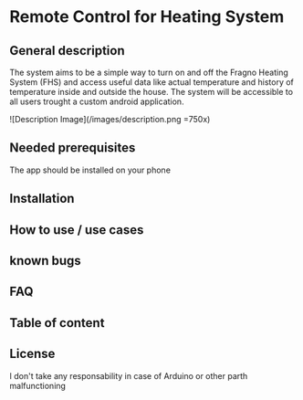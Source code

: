# Remote Control for Heating System

## General description

The system aims to be a simple way to turn on and off the Fragno Heating System (FHS) and access useful data like actual temperature and history of temperature inside and outside the house. The system will be accessible to all users trought a custom android application. 

![Description Image](/images/description.png =750x)

## Needed prerequisites

The app should be installed on your phone

## Installation
## How to use / use cases
## known bugs
## FAQ
## Table of content
## License

I don't take any responsability in case of Arduino or other parth malfunctioning
